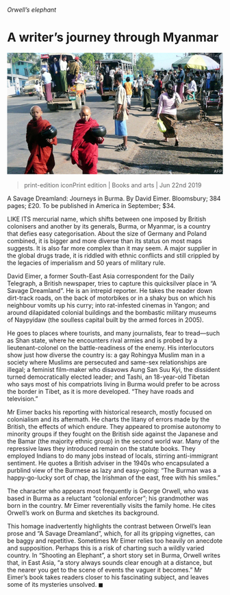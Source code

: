 ###### Orwell’s elephant

# A writer’s journey through Myanmar 

![image](images/20190622_BKP002_0.jpg) 

> print-edition iconPrint edition | Books and arts | Jun 22nd 2019 

A Savage Dreamland: Journeys in Burma. By David Eimer. Bloomsbury; 384 pages; £20. To be published in America in September; $34. 

LIKE ITS mercurial name, which shifts between one imposed by British colonisers and another by its generals, Burma, or Myanmar, is a country that defies easy categorisation. About the size of Germany and Poland combined, it is bigger and more diverse than its status on most maps suggests. It is also far more complex than it may seem. A major supplier in the global drugs trade, it is riddled with ethnic conflicts and still crippled by the legacies of imperialism and 50 years of military rule. 

David Eimer, a former South-East Asia correspondent for the Daily Telegraph, a British newspaper, tries to capture this quicksilver place in “A Savage Dreamland”. He is an intrepid reporter. He takes the reader down dirt-track roads, on the back of motorbikes or in a shaky bus on which his neighbour vomits up his curry; into rat-infested cinemas in Yangon; and around dilapidated colonial buildings and the bombastic military museums of Naypyidaw (the soulless capital built by the armed forces in 2005). 

He goes to places where tourists, and many journalists, fear to tread—such as Shan state, where he encounters rival armies and is probed by a lieutenant-colonel on the battle-readiness of the enemy. His interlocutors show just how diverse the country is: a gay Rohingya Muslim man in a society where Muslims are persecuted and same-sex relationships are illegal; a feminist film-maker who disavows Aung San Suu Kyi, the dissident turned democratically elected leader; and Tashi, an 18-year-old Tibetan who says most of his compatriots living in Burma would prefer to be across the border in Tibet, as it is more developed. “They have roads and television.” 

Mr Eimer backs his reporting with historical research, mostly focused on colonialism and its aftermath. He charts the litany of errors made by the British, the effects of which endure. They appeared to promise autonomy to minority groups if they fought on the British side against the Japanese and the Bamar (the majority ethnic group) in the second world war. Many of the repressive laws they introduced remain on the statute books. They employed Indians to do many jobs instead of locals, stirring anti-immigrant sentiment. He quotes a British adviser in the 1940s who encapsulated a purblind view of the Burmese as lazy and easy-going: “The Burman was a happy-go-lucky sort of chap, the Irishman of the east, free with his smiles.” 

The character who appears most frequently is George Orwell, who was based in Burma as a reluctant “colonial enforcer”; his grandmother was born in the country. Mr Eimer reverentially visits the family home. He cites Orwell’s work on Burma and sketches its background. 

This homage inadvertently highlights the contrast between Orwell’s lean prose and “A Savage Dreamland”, which, for all its gripping vignettes, can be baggy and repetitive. Sometimes Mr Eimer relies too heavily on anecdote and supposition. Perhaps this is a risk of charting such a wildly varied country. In “Shooting an Elephant”, a short story set in Burma, Orwell writes that, in East Asia, “a story always sounds clear enough at a distance, but the nearer you get to the scene of events the vaguer it becomes.” Mr Eimer’s book takes readers closer to his fascinating subject, and leaves some of its mysteries unsolved. ◼ 

